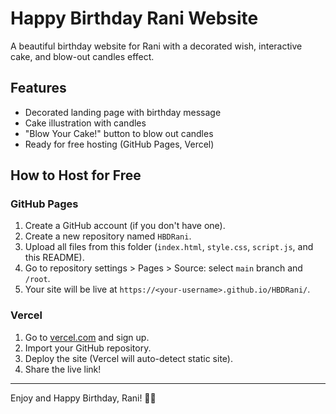 # Happy Birthday Rani Website

A beautiful birthday website for Rani with a decorated wish, interactive cake, and blow-out candles effect.

## Features

- Decorated landing page with birthday message
- Cake illustration with candles
- "Blow Your Cake!" button to blow out candles
- Ready for free hosting (GitHub Pages, Vercel)

## How to Host for Free

### GitHub Pages

1. Create a GitHub account (if you don't have one).
2. Create a new repository named `HBDRani`.
3. Upload all files from this folder (`index.html`, `style.css`, `script.js`, and this README).
4. Go to repository settings > Pages > Source: select `main` branch and `/root`.
5. Your site will be live at `https://<your-username>.github.io/HBDRani/`.

### Vercel

1. Go to [vercel.com](https://vercel.com/) and sign up.
2. Import your GitHub repository.
3. Deploy the site (Vercel will auto-detect static site).
4. Share the live link!

---

Enjoy and Happy Birthday, Rani! 🎂🎉
